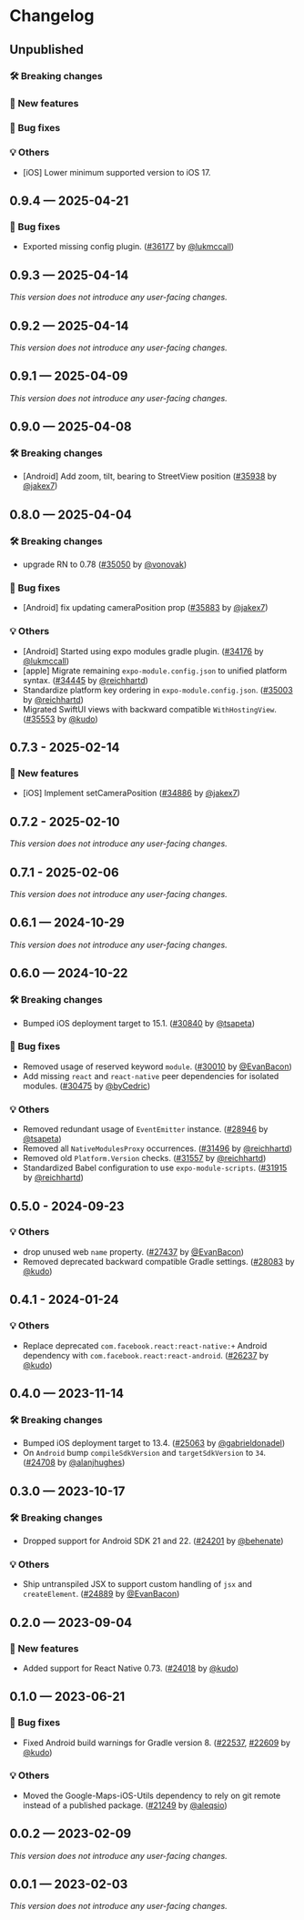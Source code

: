 # Changelog

## Unpublished

### 🛠 Breaking changes

### 🎉 New features

### 🐛 Bug fixes

### 💡 Others

- [iOS] Lower minimum supported version to iOS 17.

## 0.9.4 — 2025-04-21

### 🐛 Bug fixes

- Exported missing config plugin. ([#36177](https://github.com/expo/expo/pull/36177) by [@lukmccall](https://github.com/lukmccall))

## 0.9.3 — 2025-04-14

_This version does not introduce any user-facing changes._

## 0.9.2 — 2025-04-14

_This version does not introduce any user-facing changes._

## 0.9.1 — 2025-04-09

_This version does not introduce any user-facing changes._

## 0.9.0 — 2025-04-08

### 🛠 Breaking changes

- [Android] Add zoom, tilt, bearing to StreetView position ([#35938](https://github.com/expo/expo/pull/35938) by [@jakex7](https://github.com/jakex7))

## 0.8.0 — 2025-04-04

### 🛠 Breaking changes

- upgrade RN to 0.78 ([#35050](https://github.com/expo/expo/pull/35050) by [@vonovak](https://github.com/vonovak))

### 🐛 Bug fixes

- [Android] fix updating cameraPosition prop ([#35883](https://github.com/expo/expo/pull/35883) by [@jakex7](https://github.com/jakex7))

### 💡 Others

- [Android] Started using expo modules gradle plugin. ([#34176](https://github.com/expo/expo/pull/34176) by [@lukmccall](https://github.com/lukmccall))
- [apple] Migrate remaining `expo-module.config.json` to unified platform syntax. ([#34445](https://github.com/expo/expo/pull/34445) by [@reichhartd](https://github.com/reichhartd))
- Standardize platform key ordering in `expo-module.config.json`. ([#35003](https://github.com/expo/expo/pull/35003) by [@reichhartd](https://github.com/reichhartd))
- Migrated SwiftUI views with backward compatible `WithHostingView`. ([#35553](https://github.com/expo/expo/pull/35553) by [@kudo](https://github.com/kudo))

## 0.7.3 - 2025-02-14

### 🎉 New features

- [iOS] Implement setCameraPosition ([#34886](https://github.com/expo/expo/pull/34886) by [@jakex7](https://github.com/jakex7))

## 0.7.2 - 2025-02-10

_This version does not introduce any user-facing changes._

## 0.7.1 - 2025-02-06

_This version does not introduce any user-facing changes._

## 0.6.1 — 2024-10-29

_This version does not introduce any user-facing changes._

## 0.6.0 — 2024-10-22

### 🛠 Breaking changes

- Bumped iOS deployment target to 15.1. ([#30840](https://github.com/expo/expo/pull/30840) by [@tsapeta](https://github.com/tsapeta))

### 🐛 Bug fixes

- Removed usage of reserved keyword `module`. ([#30010](https://github.com/expo/expo/pull/30010) by [@EvanBacon](https://github.com/EvanBacon))
- Add missing `react` and `react-native` peer dependencies for isolated modules. ([#30475](https://github.com/expo/expo/pull/30475) by [@byCedric](https://github.com/byCedric))

### 💡 Others

- Removed redundant usage of `EventEmitter` instance. ([#28946](https://github.com/expo/expo/pull/28946) by [@tsapeta](https://github.com/tsapeta))
- Removed all `NativeModulesProxy` occurrences. ([#31496](https://github.com/expo/expo/pull/31496) by [@reichhartd](https://github.com/reichhartd))
- Removed old `Platform.Version` checks. ([#31557](https://github.com/expo/expo/pull/31557) by [@reichhartd](https://github.com/reichhartd))
- Standardized Babel configuration to use `expo-module-scripts`. ([#31915](https://github.com/expo/expo/pull/31915) by [@reichhartd](https://github.com/reichhartd))

## 0.5.0 - 2024-09-23

### 💡 Others

- drop unused web `name` property. ([#27437](https://github.com/expo/expo/pull/27437) by [@EvanBacon](https://github.com/EvanBacon))
- Removed deprecated backward compatible Gradle settings. ([#28083](https://github.com/expo/expo/pull/28083) by [@kudo](https://github.com/kudo))

## 0.4.1 - 2024-01-24

### 💡 Others

- Replace deprecated `com.facebook.react:react-native:+` Android dependency with `com.facebook.react:react-android`. ([#26237](https://github.com/expo/expo/pull/26237) by [@kudo](https://github.com/kudo))

## 0.4.0 — 2023-11-14

### 🛠 Breaking changes

- Bumped iOS deployment target to 13.4. ([#25063](https://github.com/expo/expo/pull/25063) by [@gabrieldonadel](https://github.com/gabrieldonadel))
- On `Android` bump `compileSdkVersion` and `targetSdkVersion` to `34`. ([#24708](https://github.com/expo/expo/pull/24708) by [@alanjhughes](https://github.com/alanjhughes))

## 0.3.0 — 2023-10-17

### 🛠 Breaking changes

- Dropped support for Android SDK 21 and 22. ([#24201](https://github.com/expo/expo/pull/24201) by [@behenate](https://github.com/behenate))

### 💡 Others

- Ship untranspiled JSX to support custom handling of `jsx` and `createElement`. ([#24889](https://github.com/expo/expo/pull/24889) by [@EvanBacon](https://github.com/EvanBacon))

## 0.2.0 — 2023-09-04

### 🎉 New features

- Added support for React Native 0.73. ([#24018](https://github.com/expo/expo/pull/24018) by [@kudo](https://github.com/kudo))

## 0.1.0 — 2023-06-21

### 🐛 Bug fixes

- Fixed Android build warnings for Gradle version 8. ([#22537](https://github.com/expo/expo/pull/22537), [#22609](https://github.com/expo/expo/pull/22609) by [@kudo](https://github.com/kudo))

### 💡 Others

- Moved the Google-Maps-iOS-Utils dependency to rely on git remote instead of a published package. ([#21249](https://github.com/expo/expo/pull/21249) by [@aleqsio](https://github.com/aleqsio))

## 0.0.2 — 2023-02-09

_This version does not introduce any user-facing changes._

## 0.0.1 — 2023-02-03

_This version does not introduce any user-facing changes._
